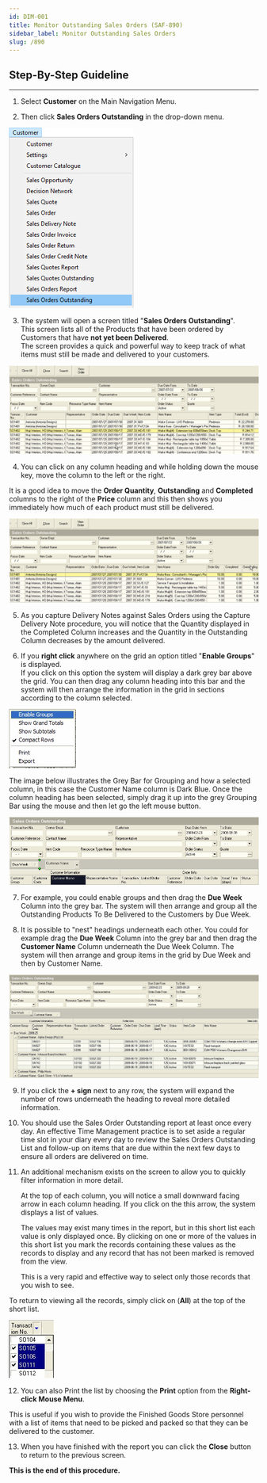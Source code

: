```yaml
---
id: DIM-001
title: Monitor Outstanding Sales Orders (SAF-890)
sidebar_label: Monitor Outstanding Sales Orders
slug: /890
---
```

## Step-By-Step Guideline
___ 

1.  Select **Customer** on the Main Navigation Menu.  

2.  Then click **Sales Orders Outstanding** in the drop-down menu.  
	
![](../static/img/docs/DIM-001/image1.jpg)  

3.  The system will open a screen titled "**Sales Orders Outstanding**".  
   This screen lists all of the Products that have been ordered by Customers
    that have **not yet been Delivered**.  
    The screen provides a quick and
    powerful way to keep track of what items must still be made and
    delivered to your customers.  
	
![](../static/img/docs/DIM-001/image2.png)  

4.  You can click on any column heading and while holding down the mouse
    key, move the column to the left or the right.  

It is a good idea to move the **Order Quantity**, **Outstanding** and
**Completed** columns to the right of the **Price** column and this then shows
you immediately how much of each product must still be delivered.  
	
![](../static/img/docs/DIM-001/image3.png)  

5.  As you capture Delivery Notes against Sales Orders using the Capture
    Delivery Note procedure, you will notice that the Quantity displayed
    in the Completed Column increases and the Quantity in the
    Outstanding Column decreases by the amount delivered.  

6.  If you **right click** anywhere on the grid an option titled
    "**Enable Groups**" is displayed.  
    If you click on this option the system
    will display a dark grey bar above the grid. You can then drag any
    column heading into this bar and the system will then arrange the
    information in the grid in sections according to the column
    selected.  
	
![](../static/img/docs/DIM-001/image5.jpg)  

The image below illustrates the Grey Bar for Grouping and how a
selected column, in this case the Customer Name column is Dark Blue.
Once the column heading has been selected, simply drag it up into the
grey Grouping Bar using the mouse and then let go the left mouse
button.  
	
![](../static/img/docs/DIM-001/image6.jpg)  

7.  For example, you could enable groups and then drag the **Due Week**
    Column into the grey bar. The system will then arrange and group all
    the Outstanding Products To Be Delivered to the Customers by Due Week.  

8.  It is possible to "nest" headings underneath each other. You could
    for example drag the **Due Week** Column into the grey bar and then drag
    the **Customer Name** Column underneath the Due Week Column. The system
    will then arrange and group items in the grid by Due Week and then
    by Customer Name.  
	
![](../static/img/docs/DIM-001/image8.jpg)  

9.  If you click the **+ sign** next to any row, the system will expand the
    number of rows underneath the heading to reveal more detailed
    information.  

10. You should use the Sales Order Outstanding report at least once
    every day. An effective Time Management practice is to set aside a
    regular time slot in your diary every day to review the Sales Orders
    Outstanding List and follow-up on items that are due within the next
    few days to ensure all orders are delivered on time.  

11. An additional mechanism exists on the screen to allow you to quickly
    filter information in more detail.  
    
    At the top of each column, you
    will notice a small downward facing arrow in each column heading. If
    you click on the this arrow, the system displays a list of values.
    
    The values may exist many times in the report, but in this short
    list each value is only displayed once. By clicking on one or more
    of the values in this short list you mark the records containing
    these values as the records to display and any record that has not
    been marked is removed from the view.  
    
    This is a very rapid and
    effective way to select only those records that you wish to see.  

To return to viewing all the records, simply click on (**All**) at the top
of the short list.  
	
![](../static/img/docs/DIM-001/image10.jpg)  

12. You can also Print the list by choosing the **Print** option from the
    **Right-click Mouse Menu**.

This is useful if you wish to provide the Finished Goods Store
personnel with a list of items that need to be picked and packed so
that they can be delivered to the customer.  

13. When you have finished with the report you can click the **Close**
    button to return to the previous screen.  

**This is the end of this procedure.**

